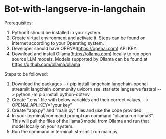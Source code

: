 # Bot-with-langserve-in-langchain


Prerequisites:

1. Python3 should be installed in your system.
2. Create virtual environment and activate it. Steps can be found on internet according to your Operating system.
3. Developer should have OPENAI(https://openai.com) API KEY.
4. Download and install Ollama(https://ollama.com) locally to run open source LLM models. Models supported by Ollama can be found at https://github.com/ollama/ollama 

Steps to be followed:
1. Download the packages --> pip install langchain langchain-openai streamlit langchain_community uvicorn sse_starlette langserve fastapi --> python -m pip install python-dotenv
2. Create ".env" file with below variables and their correct values. --> OPENAI_API_KEY="your key"
3. Create "app.py" and "main.py" files and use the code provided.
4. In your terminal/command prompt run command "ollama run llama3". This will pull the files of the llama3 model from Ollama and run that model locally on your system.
5. Run the command in terminal: streamlit run main.py
